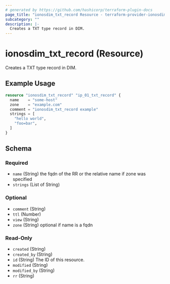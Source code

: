 ```yaml
---
# generated by https://github.com/hashicorp/terraform-plugin-docs
page_title: "ionosdim_txt_record Resource - terraform-provider-ionosdim"
subcategory: ""
description: |-
  Creates a TXT type record in DIM.
---
```


# ionosdim_txt_record (Resource)

Creates a TXT type record in DIM.

## Example Usage

```terraform
resource "ionosdim_txt_record" "ip_01_txt_record" {
  name    = "some-host"
  zone    = "example.com"
  comment = "ionosdim_txt_record example"
  strings = [
    "hello world",
    "foo=bar",
  ]
}
```

<!-- schema generated by tfplugindocs -->
## Schema

### Required

- `name` (String) the fqdn of the RR or the relative name if zone was specified
- `strings` (List of String)

### Optional

- `comment` (String)
- `ttl` (Number)
- `view` (String)
- `zone` (String) optional if name is a fqdn

### Read-Only

- `created` (String)
- `created_by` (String)
- `id` (String) The ID of this resource.
- `modified` (String)
- `modified_by` (String)
- `rr` (String)
